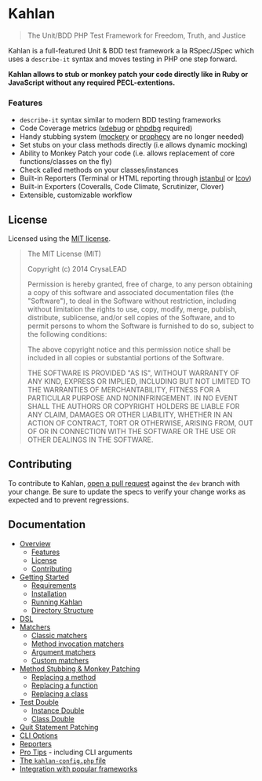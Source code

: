 # Kahlan
> The Unit/BDD PHP Test Framework for Freedom, Truth, and Justice

Kahlan is a full-featured Unit & BDD test framework a la RSpec/JSpec which uses a `describe-it` syntax and moves testing in PHP one step forward.

**Kahlan allows to stub or monkey patch your code directly like in Ruby or JavaScript without any required PECL-extentions.**


<a name="features"></a>
### Features
- `describe-it` syntax similar to modern BDD testing frameworks
- Code Coverage metrics ([xdebug](http://xdebug.org) or [phpdbg](http://phpdbg.com/docs) required)
- Handy stubbing system ([mockery](https://github.com/padraic/mockery) or [prophecy](https://github.com/phpspec/prophecy) are no longer needed)
- Set stubs on your class methods directly (i.e allows dynamic mocking)
- Ability to Monkey Patch your code (i.e. allows replacement of core functions/classes on the fly)
- Check called methods on your classes/instances
- Built-in Reporters (Terminal or HTML reporting through [istanbul](https://gotwarlost.github.io/istanbul/) or [lcov](http://ltp.sourceforge.net/coverage/lcov.php))
- Built-in Exporters (Coveralls, Code Climate, Scrutinizer, Clover)
- Extensible, customizable workflow


<a name="license"></a>
## License
Licensed using the [MIT license](http://opensource.org/licenses/MIT).

> The MIT License (MIT)
>
> Copyright (c) 2014 CrysaLEAD
>
> Permission is hereby granted, free of charge, to any person obtaining a copy of this software and associated documentation files (the "Software"), to deal in the Software without restriction, including without limitation the rights to use, copy, modify, merge, publish, distribute, sublicense, and/or sell copies of the Software, and to permit persons to whom the Software is furnished to do so, subject to the following conditions:
>
> The above copyright notice and this permission notice shall be included in all copies or substantial portions of the Software.
>
> THE SOFTWARE IS PROVIDED "AS IS", WITHOUT WARRANTY OF ANY KIND, EXPRESS OR IMPLIED, INCLUDING BUT NOT LIMITED TO THE WARRANTIES OF MERCHANTABILITY, FITNESS FOR A PARTICULAR PURPOSE AND NONINFRINGEMENT. IN NO EVENT SHALL THE AUTHORS OR COPYRIGHT HOLDERS BE LIABLE FOR ANY CLAIM, DAMAGES OR OTHER LIABILITY, WHETHER IN AN ACTION OF CONTRACT, TORT OR OTHERWISE, ARISING FROM, OUT OF OR IN CONNECTION WITH THE SOFTWARE OR THE USE OR OTHER DEALINGS IN THE SOFTWARE.


<a name="contributing"></a>
## Contributing
To contribute to Kahlan, [open a pull request](https://help.github.com/articles/creating-a-pull-request/) against the `dev` branch with your change. Be sure to update the specs to verify your change works as expected and to prevent regressions.


## Documentation
- [Overview](overview.md)
  - [Features](overview.md#features)
  - [License](overview.md#license)
  - [Contributing](overview.md#contributing)
- [Getting Started](getting-started.md)
  - [Requirements](getting-started.md#requirements)
  - [Installation](getting-started.md#installation)
  - [Running Kahlan](getting-started.md#running-kahlan)
  - [Directory Structure](getting-started.md#directory-structure)
- [DSL](dsl.md)
- [Matchers](matchers.md)
  - [Classic matchers](matchers.md#classic)
  - [Method invocation matchers](matchers.md#method)
  - [Argument matchers](matchers.md#argument)
  - [Custom matchers](matchers.md#custom)
- [Method Stubbing & Monkey Patching](allow.md)
    - [Replacing a method](allow.md#method-stubbing)
    - [Replacing a function](allow.md#function-stubbing)
    - [Replacing a class](allow.md#monkey-patching)
- [Test Double](test-double.md)
    - [Instance Double](test-double.md#instance-double)
    - [Class Double](test-double.md#class-double)
- [Quit Statement Patching](quit.md)
- [CLI Options](cli-options.md)
- [Reporters](reporters.md)
- [Pro Tips](pro-tips.md) - including CLI arguments
- [The `kahlan-config.php` file](config-file.md)
- [Integration with popular frameworks](integration.md)
